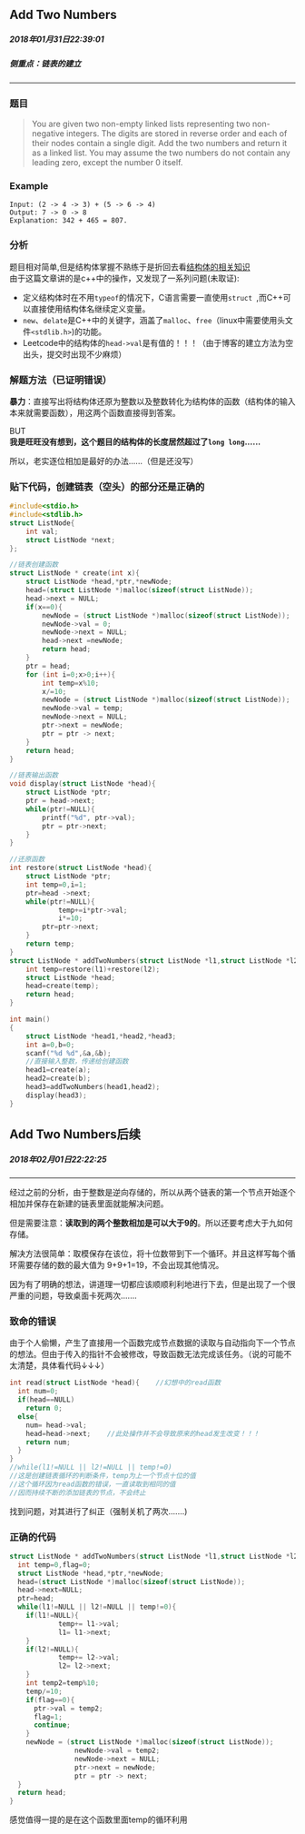 ## Add Two Numbers
##### 2018年01月31日22:39:01
##### 侧重点：链表的建立
****
### 题目
>You are given two non-empty linked lists representing two non-negative integers. The digits are stored in reverse order and each of their nodes contain a single digit. Add the two numbers and return it as a linked list.
You may assume the two numbers do not contain any leading zero, except the number 0 itself.

### Example
```
Input: (2 -> 4 -> 3) + (5 -> 6 -> 4)
Output: 7 -> 0 -> 8
Explanation: 342 + 465 = 807.
```
### 分析
题目相对简单,但是结构体掌握不熟练于是折回去看[结构体的相关知识](http://blog.csdn.net/u010784887/article/details/78072295)  
由于这篇文章讲的是c++中的操作，又发现了一系列问题(未取证):
- 定义结构体时在不用``typeof``的情况下，C语言需要一直使用``struct ``,而C++可以直接使用结构体名继续定义变量。
- ``new``、``delate``是C++中的关键字，涵盖了``malloc``、``free``（linux中需要使用头文件``<stdlib.h>``)的功能。
- Leetcode中的结构体的``head->val``是有值的！！！（由于博客的建立方法为空出头，提交时出现不少麻烦）
### 解题方法（已证明错误）
 **暴力**：直接写出将结构体还原为整数以及整数转化为结构体的函数（结构体的输入本来就需要函数），用这两个函数直接得到答案。

BUT  
**我是旺旺没有想到，这个题目的结构体的长度居然超过了``long long``......**

所以，老实逐位相加是最好的办法......（但是还没写）

### 贴下代码，创建链表（空头）的部分还是正确的
```c
#include<stdio.h>
#include<stdlib.h>
struct ListNode{
	int val;
	struct ListNode *next;
};

//链表创建函数
struct ListNode * create(int x){
	struct ListNode *head,*ptr,*newNode;
	head=(struct ListNode *)malloc(sizeof(struct ListNode));
	head->next = NULL;
	if(x==0){
		newNode = (struct ListNode *)malloc(sizeof(struct ListNode));
		newNode->val = 0;
		newNode->next = NULL;
		head->next =newNode;
		return head;
	}
	ptr = head;
	for (int i=0;x>0;i++){
		int temp=x%10;
		x/=10;
		newNode = (struct ListNode *)malloc(sizeof(struct ListNode));
		newNode->val = temp;
		newNode->next = NULL;
		ptr->next = newNode;
		ptr = ptr -> next;
	}
	return head;
}

//链表输出函数
void display(struct ListNode *head){
	struct ListNode *ptr;
	ptr = head->next;
	while(ptr!=NULL){
		printf("%d", ptr->val);
		ptr = ptr->next;
	}
}

//还原函数
int restore(struct ListNode *head){
	struct ListNode *ptr;
	int temp=0,i=1;
	ptr=head ->next;
	while(ptr!=NULL){
			temp+=i*ptr->val;
			i*=10;
		ptr=ptr->next;
	}
	return temp;
}
struct ListNode * addTwoNumbers(struct ListNode *l1,struct ListNode *l2){
	int temp=restore(l1)+restore(l2);
	struct ListNode *head;
	head=create(temp);
	return head;
}

int main()
{
	struct ListNode *head1,*head2,*head3;
	int a=0,b=0;
	scanf("%d %d",&a,&b);
	//直接输入整数，传递给创建函数
	head1=create(a);
	head2=create(b);
	head3=addTwoNumbers(head1,head2);
	display(head3);
}
```

## Add Two Numbers后续
##### 2018年02月01日22:22:25
****
经过之前的分析，由于整数是逆向存储的，所以从两个链表的第一个节点开始逐个相加并保存在新建的链表里面就能解决问题。 

但是需要注意：**读取到的两个整数相加是可以大于9的**。所以还要考虑大于九如何存储。  

解决方法很简单：取模保存在该位，将十位数带到下一个循环。并且这样写每个循环需要存储的数的最大值为 9+9+1=19，不会出现其他情况。  

因为有了明确的想法，讲道理一切都应该顺顺利利地进行下去，但是出现了一个很严重的问题，导致桌面卡死两次.......  

### 致命的错误
由于个人偷懒，产生了直接用一个函数完成节点数据的读取与自动指向下一个节点的想法。但由于传入的指针不会被修改，导致函数无法完成该任务。（说的可能不太清楚，具体看代码↓↓↓）
```c
int read(struct ListNode *head){	//幻想中的read函数
  int num=0;
  if(head==NULL)
    return 0;
  else{
    num= head->val;
    head=head->next;	//此处操作并不会导致原来的head发生改变！！！
    return num;
  }
}
//while(l1!=NULL || l2!=NULL || temp!=0)
//这是创建链表循环的判断条件，temp为上一个节点十位的值
//这个循环因为read函数的错误，一直读取到相同的值
//因而持续不断的添加链表的节点，不会终止
```
找到问题，对其进行了纠正（强制关机了两次.......)
### 正确的代码
```c
struct ListNode * addTwoNumbers(struct ListNode *l1,struct ListNode *l2){
  int temp=0,flag=0;
  struct ListNode *head,*ptr,*newNode;
  head=(struct ListNode *)malloc(sizeof(struct ListNode));
  head->next=NULL;
  ptr=head;
  while(l1!=NULL || l2!=NULL || temp!=0){
    if(l1!=NULL){
            temp+= l1->val;
            l1= l1->next;
    }
    if(l2!=NULL){
            temp+= l2->val;
            l2= l2->next;
    }
    int temp2=temp%10;
    temp/=10;
    if(flag==0){
      ptr->val = temp2;
      flag=1;
      continue;
    }
    newNode = (struct ListNode *)malloc(sizeof(struct ListNode));
                newNode->val = temp2;
                newNode->next = NULL;
                ptr->next = newNode;
                ptr = ptr -> next;
  }
  return head;
}
```
感觉值得一提的是在这个函数里面temp的循环利用


